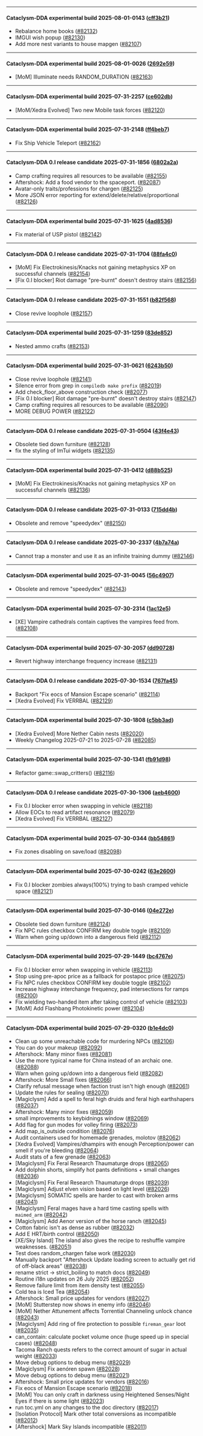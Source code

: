 
---

#### Cataclysm-DDA experimental build 2025-08-01-0143 ([cff3b21](https://github.com/CleverRaven/Cataclysm-DDA/releases/tag/cdda-experimental-2025-08-01-0143))

* Rebalance home books ([#82132](https://github.com/CleverRaven/Cataclysm-DDA/pull/82132))
* IMGUI wish popup ([#82130](https://github.com/CleverRaven/Cataclysm-DDA/pull/82130))
* Add more nest variants to house mapgen ([#82107](https://github.com/CleverRaven/Cataclysm-DDA/pull/82107))

---

#### Cataclysm-DDA experimental build 2025-08-01-0026 ([2692e59](https://github.com/CleverRaven/Cataclysm-DDA/releases/tag/cdda-experimental-2025-08-01-0026))

* [MoM] Illuminate needs RANDOM_DURATION ([#82163](https://github.com/CleverRaven/Cataclysm-DDA/pull/82163))

---

#### Cataclysm-DDA experimental build 2025-07-31-2257 ([ce602db](https://github.com/CleverRaven/Cataclysm-DDA/releases/tag/cdda-experimental-2025-07-31-2257))

* [MoM/Xedra Evolved] Two new Mobile task forces ([#82120](https://github.com/CleverRaven/Cataclysm-DDA/pull/82120))

---

#### Cataclysm-DDA experimental build 2025-07-31-2148 ([ff4beb7](https://github.com/CleverRaven/Cataclysm-DDA/releases/tag/cdda-experimental-2025-07-31-2148))

* Fix Ship Vehicle Teleport ([#82162](https://github.com/CleverRaven/Cataclysm-DDA/pull/82162))

---

#### Cataclysm-DDA 0.I release candidate 2025-07-31-1856 ([6802a2a](https://github.com/CleverRaven/Cataclysm-DDA/releases/tag/cdda-0.I-2025-07-31-1856))

* Camp crafting requires all resources to be available ([#82155](https://github.com/CleverRaven/Cataclysm-DDA/pull/82155))
* Aftershock: Add a food vendor to the spaceport. ([#82087](https://github.com/CleverRaven/Cataclysm-DDA/pull/82087))
* Avatar-only traits/professions for chargen ([#82125](https://github.com/CleverRaven/Cataclysm-DDA/pull/82125))
* More JSON error reporting for extend/delete/relative/proportional ([#82126](https://github.com/CleverRaven/Cataclysm-DDA/pull/82126))

---

#### Cataclysm-DDA experimental build 2025-07-31-1625 ([4ad8536](https://github.com/CleverRaven/Cataclysm-DDA/releases/tag/cdda-experimental-2025-07-31-1625))

* Fix material of USP pistol ([#82142](https://github.com/CleverRaven/Cataclysm-DDA/pull/82142))

---

#### Cataclysm-DDA 0.I release candidate 2025-07-31-1704 ([88fa4c0](https://github.com/CleverRaven/Cataclysm-DDA/releases/tag/cdda-0.I-2025-07-31-1704))

* [MoM] Fix Electrokinesis/Knacks not gaining metaphysics XP on successful channels ([#82154](https://github.com/CleverRaven/Cataclysm-DDA/pull/82154))
* [Fix 0.I blocker] Riot damage "pre-burnt" doesn't destroy stairs ([#82156](https://github.com/CleverRaven/Cataclysm-DDA/pull/82156))

---

#### Cataclysm-DDA 0.I release candidate 2025-07-31-1551 ([b82f568](https://github.com/CleverRaven/Cataclysm-DDA/releases/tag/cdda-0.I-2025-07-31-1551))

* Close revive loophole ([#82157](https://github.com/CleverRaven/Cataclysm-DDA/pull/82157))

---

#### Cataclysm-DDA experimental build 2025-07-31-1259 ([83de852](https://github.com/CleverRaven/Cataclysm-DDA/releases/tag/cdda-experimental-2025-07-31-1259))

* Nested ammo crafts ([#82153](https://github.com/CleverRaven/Cataclysm-DDA/pull/82153))

---

#### Cataclysm-DDA experimental build 2025-07-31-0621 ([6243b50](https://github.com/CleverRaven/Cataclysm-DDA/releases/tag/cdda-experimental-2025-07-31-0621))

* Close revive loophole ([#82141](https://github.com/CleverRaven/Cataclysm-DDA/pull/82141))
* Silence error from grep in `compiledb make prefix` ([#82019](https://github.com/CleverRaven/Cataclysm-DDA/pull/82019))
* Add check_floor_above construction check ([#82077](https://github.com/CleverRaven/Cataclysm-DDA/pull/82077))
* [Fix 0.I blocker] Riot damage "pre-burnt" doesn't destroy stairs ([#82147](https://github.com/CleverRaven/Cataclysm-DDA/pull/82147))
* Camp crafting requires all resources to be available ([#82090](https://github.com/CleverRaven/Cataclysm-DDA/pull/82090))
* MORE DEBUG POWER ([#82122](https://github.com/CleverRaven/Cataclysm-DDA/pull/82122))

---

#### Cataclysm-DDA 0.I release candidate 2025-07-31-0504 ([43f4e43](https://github.com/CleverRaven/Cataclysm-DDA/releases/tag/cdda-0.I-2025-07-31-0504))

* Obsolete tied down furniture ([#82128](https://github.com/CleverRaven/Cataclysm-DDA/pull/82128))
* fix the styling of ImTui widgets ([#82135](https://github.com/CleverRaven/Cataclysm-DDA/pull/82135))

---

#### Cataclysm-DDA experimental build 2025-07-31-0412 ([d88b525](https://github.com/CleverRaven/Cataclysm-DDA/releases/tag/cdda-experimental-2025-07-31-0412))

* [MoM] Fix Electrokinesis/Knacks not gaining metaphysics XP on successful channels ([#82136](https://github.com/CleverRaven/Cataclysm-DDA/pull/82136))

---

#### Cataclysm-DDA 0.I release candidate 2025-07-31-0133 ([715dd4b](https://github.com/CleverRaven/Cataclysm-DDA/releases/tag/cdda-0.I-2025-07-31-0133))

* Obsolete and remove "speedydex" ([#82150](https://github.com/CleverRaven/Cataclysm-DDA/pull/82150))

---

#### Cataclysm-DDA 0.I release candidate 2025-07-30-2337 ([4b7a74a](https://github.com/CleverRaven/Cataclysm-DDA/releases/tag/cdda-0.I-2025-07-30-2337))

* Cannot trap a monster and use it as an infinite training dummy ([#82146](https://github.com/CleverRaven/Cataclysm-DDA/pull/82146))

---

#### Cataclysm-DDA experimental build 2025-07-31-0045 ([56c4907](https://github.com/CleverRaven/Cataclysm-DDA/releases/tag/cdda-experimental-2025-07-31-0045))

* Obsolete and remove "speedydex" ([#82143](https://github.com/CleverRaven/Cataclysm-DDA/pull/82143))

---

#### Cataclysm-DDA experimental build 2025-07-30-2314 ([1ac12e5](https://github.com/CleverRaven/Cataclysm-DDA/releases/tag/cdda-experimental-2025-07-30-2314))

* [XE] Vampire cathedrals contain captives the vampires feed from. ([#82108](https://github.com/CleverRaven/Cataclysm-DDA/pull/82108))

---

#### Cataclysm-DDA experimental build 2025-07-30-2057 ([dd90728](https://github.com/CleverRaven/Cataclysm-DDA/releases/tag/cdda-experimental-2025-07-30-2057))

* Revert highway interchange frequency increase ([#82131](https://github.com/CleverRaven/Cataclysm-DDA/pull/82131))

---

#### Cataclysm-DDA 0.I release candidate 2025-07-30-1534 ([767fa45](https://github.com/CleverRaven/Cataclysm-DDA/releases/tag/cdda-0.I-2025-07-30-1534))

* Backport "Fix eocs of Mansion Escape scenario" ([#82114](https://github.com/CleverRaven/Cataclysm-DDA/pull/82114))
* [Xedra Evolved] Fix VERRBAL ([#82129](https://github.com/CleverRaven/Cataclysm-DDA/pull/82129))

---

#### Cataclysm-DDA experimental build 2025-07-30-1808 ([c5bb3ad](https://github.com/CleverRaven/Cataclysm-DDA/releases/tag/cdda-experimental-2025-07-30-1808))

* [Xedra Evolved] More Nether Cabin nests ([#82020](https://github.com/CleverRaven/Cataclysm-DDA/pull/82020))
* Weekly Changelog 2025-07-21 to 2025-07-28 ([#82085](https://github.com/CleverRaven/Cataclysm-DDA/pull/82085))

---

#### Cataclysm-DDA experimental build 2025-07-30-1341 ([fb91d98](https://github.com/CleverRaven/Cataclysm-DDA/releases/tag/cdda-experimental-2025-07-30-1341))

* Refactor game::swap_critters()  ([#82116](https://github.com/CleverRaven/Cataclysm-DDA/pull/82116))

---

#### Cataclysm-DDA 0.I release candidate 2025-07-30-1306 ([aeb4600](https://github.com/CleverRaven/Cataclysm-DDA/releases/tag/cdda-0.I-2025-07-30-1306))

* Fix 0.I blocker error when swapping in vehicle ([#82118](https://github.com/CleverRaven/Cataclysm-DDA/pull/82118))
* Allow EOCs to read artifact resonance ([#82079](https://github.com/CleverRaven/Cataclysm-DDA/pull/82079))
* [Xedra Evolved] Fix VERRBAL ([#82127](https://github.com/CleverRaven/Cataclysm-DDA/pull/82127))

---

#### Cataclysm-DDA experimental build 2025-07-30-0344 ([bb54861](https://github.com/CleverRaven/Cataclysm-DDA/releases/tag/cdda-experimental-2025-07-30-0344))

* Fix zones disabling on save/load ([#82098](https://github.com/CleverRaven/Cataclysm-DDA/pull/82098))

---

#### Cataclysm-DDA experimental build 2025-07-30-0242 ([63e2600](https://github.com/CleverRaven/Cataclysm-DDA/releases/tag/cdda-experimental-2025-07-30-0242))

* Fix 0.I blocker zombies always(100%) trying to bash cramped vehicle space ([#82121](https://github.com/CleverRaven/Cataclysm-DDA/pull/82121))

---

#### Cataclysm-DDA experimental build 2025-07-30-0146 ([04e272e](https://github.com/CleverRaven/Cataclysm-DDA/releases/tag/cdda-experimental-2025-07-30-0146))

* Obsolete tied down furniture ([#82124](https://github.com/CleverRaven/Cataclysm-DDA/pull/82124))
* Fix NPC rules checkbox CONFIRM key double toggle ([#82109](https://github.com/CleverRaven/Cataclysm-DDA/pull/82109))
* Warn when going up/down into a dangerous field ([#82112](https://github.com/CleverRaven/Cataclysm-DDA/pull/82112))

---

#### Cataclysm-DDA experimental build 2025-07-29-1449 ([bc4767e](https://github.com/CleverRaven/Cataclysm-DDA/releases/tag/cdda-experimental-2025-07-29-1449))

* Fix 0.I blocker error when swapping in vehicle ([#82113](https://github.com/CleverRaven/Cataclysm-DDA/pull/82113))
* Stop using pre-apoc price as a fallback for postapoc price ([#82075](https://github.com/CleverRaven/Cataclysm-DDA/pull/82075))
* Fix NPC rules checkbox CONFIRM key double toggle ([#82102](https://github.com/CleverRaven/Cataclysm-DDA/pull/82102))
* Increase highway interchange frequency, pad intersections for ramps ([#82100](https://github.com/CleverRaven/Cataclysm-DDA/pull/82100))
* Fix wielding two-handed item after taking control of vehicle ([#82103](https://github.com/CleverRaven/Cataclysm-DDA/pull/82103))
* [MoM] Add Flashbang Photokinetic power ([#82104](https://github.com/CleverRaven/Cataclysm-DDA/pull/82104))

---

#### Cataclysm-DDA experimental build 2025-07-29-0320 ([b1e4dc0](https://github.com/CleverRaven/Cataclysm-DDA/releases/tag/cdda-experimental-2025-07-29-0320))

* Clean up some unreachable code for murdering NPCs ([#82106](https://github.com/CleverRaven/Cataclysm-DDA/pull/82106))
* You can do your makeup ([#82092](https://github.com/CleverRaven/Cataclysm-DDA/pull/82092))
* Aftershock: Many minor fixes ([#82081](https://github.com/CleverRaven/Cataclysm-DDA/pull/82081))
* Use the more typical name for China instead of an archaic one. ([#82088](https://github.com/CleverRaven/Cataclysm-DDA/pull/82088))
* Warn when going up/down into a dangerous field ([#82082](https://github.com/CleverRaven/Cataclysm-DDA/pull/82082))
* Aftershock: More Small fixes ([#82066](https://github.com/CleverRaven/Cataclysm-DDA/pull/82066))
* Clarify refusal message when faction trust isn't high enough ([#82061](https://github.com/CleverRaven/Cataclysm-DDA/pull/82061))
* Update the rules for sealing ([#82070](https://github.com/CleverRaven/Cataclysm-DDA/pull/82070))
* [Magiclysm] Add a spell to feral high druids and feral high earthshapers ([#82037](https://github.com/CleverRaven/Cataclysm-DDA/pull/82037))
* Aftershock: Many minor fixes ([#82059](https://github.com/CleverRaven/Cataclysm-DDA/pull/82059))
* small improvements to keybidnings window ([#82069](https://github.com/CleverRaven/Cataclysm-DDA/pull/82069))
* Add flag for gun modes for volley firing ([#82073](https://github.com/CleverRaven/Cataclysm-DDA/pull/82073))
* Add map_is_outside condition ([#82076](https://github.com/CleverRaven/Cataclysm-DDA/pull/82076))
* Audit containers used for homemade grenades, molotov ([#82062](https://github.com/CleverRaven/Cataclysm-DDA/pull/82062))
* [Xedra Evolved] Vampires/dhampirs with enough Perception/power can smell if you're bleeding ([#82064](https://github.com/CleverRaven/Cataclysm-DDA/pull/82064))
* Audit stats of a few grenade ([#82063](https://github.com/CleverRaven/Cataclysm-DDA/pull/82063))
* [Magiclysm] Fix Feral Research Thaumaturge drops ([#82065](https://github.com/CleverRaven/Cataclysm-DDA/pull/82065))
* Add dolphin shorts, simplify hot pants definitions + small changes ([#82036](https://github.com/CleverRaven/Cataclysm-DDA/pull/82036))
* [Magiclysm] Fix Feral Research Thaumaturge drops ([#82039](https://github.com/CleverRaven/Cataclysm-DDA/pull/82039))
* [Magiclysm] Adjust elven vision based on light level ([#82026](https://github.com/CleverRaven/Cataclysm-DDA/pull/82026))
* [Magiclysm] SOMATIC spells are harder to cast with broken arms ([#82041](https://github.com/CleverRaven/Cataclysm-DDA/pull/82041))
* [Magiclysm] Feral mages have a hard time casting spells with `maimed_arm` ([#82042](https://github.com/CleverRaven/Cataclysm-DDA/pull/82042))
* [Magiclysm] Add Aenor version of the horse ranch ([#82045](https://github.com/CleverRaven/Cataclysm-DDA/pull/82045))
* Cotton fabric isn't as dense as rubber ([#82032](https://github.com/CleverRaven/Cataclysm-DDA/pull/82032))
* Add E HRT/birth control ([#82050](https://github.com/CleverRaven/Cataclysm-DDA/pull/82050))
* [XE/Sky Island] The island also gives the recipe to reshuffle vampire weaknesses. ([#82051](https://github.com/CleverRaven/Cataclysm-DDA/pull/82051))
* Test does random_chargen false work ([#82030](https://github.com/CleverRaven/Cataclysm-DDA/pull/82030))
* Manually backport "Aftershock Update loading screen to actually get rid of off-black areas" ([#82038](https://github.com/CleverRaven/Cataclysm-DDA/pull/82038))
* rename strict -> strict_boiling to match docs ([#82049](https://github.com/CleverRaven/Cataclysm-DDA/pull/82049))
* Routine i18n updates on 26 July 2025 ([#82052](https://github.com/CleverRaven/Cataclysm-DDA/pull/82052))
* Remove failure limit from item density test ([#82055](https://github.com/CleverRaven/Cataclysm-DDA/pull/82055))
* Cold tea is Iced Tea ([#82054](https://github.com/CleverRaven/Cataclysm-DDA/pull/82054))
* Aftershock: Small price updates for vendors ([#82027](https://github.com/CleverRaven/Cataclysm-DDA/pull/82027))
* [MoM] Stutterstep now shows in enemy info ([#82046](https://github.com/CleverRaven/Cataclysm-DDA/pull/82046))
* [MoM] Nether Attunement affects Torrential Channeling unlock chance ([#82043](https://github.com/CleverRaven/Cataclysm-DDA/pull/82043))
* [Magiclysm] Add ring of fire protection to possible `fireman_gear` loot ([#82035](https://github.com/CleverRaven/Cataclysm-DDA/pull/82035))
* can_contain: calculate pocket volume once (huge speed up in special cases) ([#82048](https://github.com/CleverRaven/Cataclysm-DDA/pull/82048))
* Tacoma Ranch quests refers to the correct amount of sugar in actual weight ([#82033](https://github.com/CleverRaven/Cataclysm-DDA/pull/82033))
* Move debug options to debug menu ([#82029](https://github.com/CleverRaven/Cataclysm-DDA/pull/82029))
* [Magiclysm] Fix aenóren spawn ([#82028](https://github.com/CleverRaven/Cataclysm-DDA/pull/82028))
* Move debug options to debug menu ([#82021](https://github.com/CleverRaven/Cataclysm-DDA/pull/82021))
* Aftershock: Small price updates for vendors ([#82016](https://github.com/CleverRaven/Cataclysm-DDA/pull/82016))
* Fix eocs of Mansion Escape scenario ([#82018](https://github.com/CleverRaven/Cataclysm-DDA/pull/82018))
* [MoM] You can only craft in darkness using Heightened Senses/Night Eyes if there is some light ([#82023](https://github.com/CleverRaven/Cataclysm-DDA/pull/82023))
* run toc.yml on any changes to the doc directory ([#82017](https://github.com/CleverRaven/Cataclysm-DDA/pull/82017))
* [Isolation Protocol] Mark other total conversions as incompatible ([#82012](https://github.com/CleverRaven/Cataclysm-DDA/pull/82012))
* [Aftershock] Mark Sky Islands incompatible ([#82011](https://github.com/CleverRaven/Cataclysm-DDA/pull/82011))
